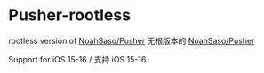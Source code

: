 # Pusher-rootless

rootless version of [NoahSaso/Pusher](https://github.com/NoahSaso/Pusher)
无根版本的 [NoahSaso/Pusher](https://github.com/NoahSaso/Pusher)

Support for iOS 15-16 / 支持 iOS 15-16
